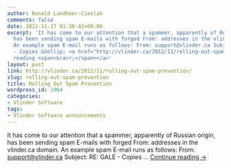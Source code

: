 ```yaml
---
author: Ronald Landheer-Cieslak
comments: false
date: 2012-11-27 01:30:43+00:00
excerpt: 'It has come to our attention that a spammer, apparently of Russian origin,
  has been sending spam E-mails with forged From: addresses in the vlinder.ca domain.
  An example spam E-mail runs as follows: From: support@vlinder.ca Subject: RE: GALE
  - Copies &hellip; <a href="http://vlinder.ca/2012/11/rolling-out-spam-prevention/">Continue
  reading <span>&rarr;</span></a>'
layout: post
link: http://vlinder.ca/2012/11/rolling-out-spam-prevention/
slug: rolling-out-spam-prevention
title: Rolling Out Spam Prevention
wordpress_id: 1964
categories:
- Vlinder Software
tags:
- Vlinder Software announcements
---
```


It has come to our attention that a spammer, apparently of Russian origin, has been sending spam E-mails with forged From: addresses in the vlinder.ca domain. An example spam E-mail runs as follows: From: support@vlinder.ca Subject: RE: GALE - Copies … [Continue reading ->](http://vlinder.ca/2012/11/rolling-out-spam-prevention/)
